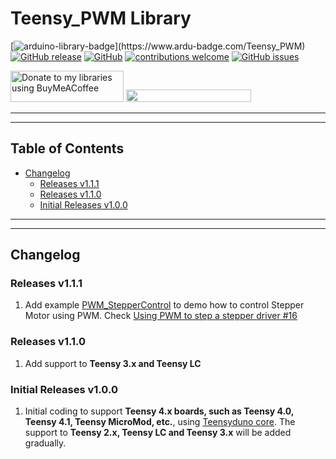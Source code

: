 # Teensy_PWM Library

[![arduino-library-badge](https://www.ardu-badge.com/badge/Teensy_PWM.svg?)](https://www.ardu-badge.com/Teensy_PWM)
[![GitHub release](https://img.shields.io/github/release/khoih-prog/Teensy_PWM.svg)](https://github.com/khoih-prog/Teensy_PWM/releases)
[![GitHub](https://img.shields.io/github/license/mashape/apistatus.svg)](https://github.com/khoih-prog/Teensy_PWM/blob/main/LICENSE)
[![contributions welcome](https://img.shields.io/badge/contributions-welcome-brightgreen.svg?style=flat)](#Contributing)
[![GitHub issues](https://img.shields.io/github/issues/khoih-prog/Teensy_PWM.svg)](http://github.com/khoih-prog/Teensy_PWM/issues)


<a href="https://www.buymeacoffee.com/khoihprog6" title="Donate to my libraries using BuyMeACoffee"><img src="https://cdn.buymeacoffee.com/buttons/v2/default-yellow.png" alt="Donate to my libraries using BuyMeACoffee" style="height: 50px !important;width: 181px !important;" ></a>
<a href="https://www.buymeacoffee.com/khoihprog6" title="Donate to my libraries using BuyMeACoffee"><img src="https://img.shields.io/badge/buy%20me%20a%20coffee-donate-orange.svg?logo=buy-me-a-coffee&logoColor=FFDD00" style="height: 20px !important;width: 200px !important;" ></a>


---
---

## Table of Contents

* [Changelog](#changelog)
  * [Releases v1.1.1](#Releases-v111)
  * [Releases v1.1.0](#Releases-v110)
  * [Initial Releases v1.0.0](#Initial-Releases-v100)

---
---

## Changelog

### Releases v1.1.1

1. Add example [PWM_StepperControl](https://github.com/khoih-prog/Teensy_PWM/examples/PWM_StepperControl) to demo how to control Stepper Motor using PWM. Check [Using PWM to step a stepper driver #16](https://github.com/khoih-prog/RP2040_PWM/issues/16)

### Releases v1.1.0

1. Add support to **Teensy 3.x and Teensy LC**

### Initial Releases v1.0.0

1. Initial coding to support **Teensy 4.x boards, such as Teensy 4.0, Teensy 4.1, Teensy MicroMod, etc.**, using [Teensyduno core](https://www.pjrc.com/teensy/td_download.html). The support to **Teensy 2.x, Teensy LC and Teensy 3.x** will be added gradually.




